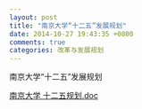 ```yaml
---
layout: post
title: "南京大学“十二五”发展规划"
date: 2014-10-27 19:43:35 +0800
comments: true
categories: 改革与发展规划
---
```


南京大学“十二五”发展规划

[南京大学 十二五规划.doc](../../downloads/2014102795343430.doc)
